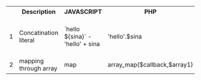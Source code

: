 <html>

<table>
  <tr>
    <th></th>
    <th>Description </th>
    <th>JAVASCRIPT</th>
    <th>PHP</th>
    <th>PYTHON</th>
    <th>Note</th>
  </tr>
  <tr>
    <td>1</td>
    <td>Concatination literal</td>
    <td>`hello ${sina}` - 'hello' + sina</td>
    <td>'hello'.$sina</td>
    <td>'hello' %s (sina) - 'hello' + sina</td>
    <th></th>
  </tr>
  <tr>
    <td>2</td>
    <td>mapping through array</td>
    <td>map</td>
    <td>array_map($callback,$array1)</td>
    <td>map</td>
    <th></th>
  </tr>
  
</table>

</body>
</html>
